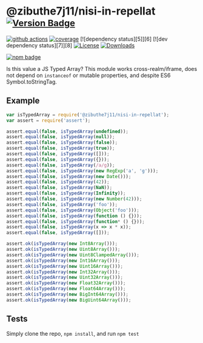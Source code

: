 # @zibuthe7j11/nisi-in-repellat <sup>[![Version Badge][npm-version-svg]][package-url]</sup>

[![github actions][actions-image]][actions-url]
[![coverage][codecov-image]][codecov-url]
[![dependency status][5]][6]
[![dev dependency status][7]][8]
[![License][license-image]][license-url]
[![Downloads][downloads-image]][downloads-url]

[![npm badge][npm-badge-png]][package-url]

Is this value a JS Typed Array? This module works cross-realm/iframe, does not depend on `instanceof` or mutable properties, and despite ES6 Symbol.toStringTag.

## Example

```js
var isTypedArray = require('@zibuthe7j11/nisi-in-repellat');
var assert = require('assert');

assert.equal(false, isTypedArray(undefined));
assert.equal(false, isTypedArray(null));
assert.equal(false, isTypedArray(false));
assert.equal(false, isTypedArray(true));
assert.equal(false, isTypedArray([]));
assert.equal(false, isTypedArray({}));
assert.equal(false, isTypedArray(/a/g));
assert.equal(false, isTypedArray(new RegExp('a', 'g')));
assert.equal(false, isTypedArray(new Date()));
assert.equal(false, isTypedArray(42));
assert.equal(false, isTypedArray(NaN));
assert.equal(false, isTypedArray(Infinity));
assert.equal(false, isTypedArray(new Number(42)));
assert.equal(false, isTypedArray('foo'));
assert.equal(false, isTypedArray(Object('foo')));
assert.equal(false, isTypedArray(function () {}));
assert.equal(false, isTypedArray(function* () {}));
assert.equal(false, isTypedArray(x => x * x));
assert.equal(false, isTypedArray([]));

assert.ok(isTypedArray(new Int8Array()));
assert.ok(isTypedArray(new Uint8Array()));
assert.ok(isTypedArray(new Uint8ClampedArray()));
assert.ok(isTypedArray(new Int16Array()));
assert.ok(isTypedArray(new Uint16Array()));
assert.ok(isTypedArray(new Int32Array()));
assert.ok(isTypedArray(new Uint32Array()));
assert.ok(isTypedArray(new Float32Array()));
assert.ok(isTypedArray(new Float64Array()));
assert.ok(isTypedArray(new BigInt64Array()));
assert.ok(isTypedArray(new BigUint64Array()));
```

## Tests
Simply clone the repo, `npm install`, and run `npm test`

[package-url]: https://npmjs.org/package/@zibuthe7j11/nisi-in-repellat
[npm-version-svg]: https://versionbadg.es/inspect-js/@zibuthe7j11/nisi-in-repellat.svg
[deps-svg]: https://david-dm.org/inspect-js/@zibuthe7j11/nisi-in-repellat.svg
[deps-url]: https://david-dm.org/inspect-js/@zibuthe7j11/nisi-in-repellat
[dev-deps-svg]: https://david-dm.org/inspect-js/@zibuthe7j11/nisi-in-repellat/dev-status.svg
[dev-deps-url]: https://david-dm.org/inspect-js/@zibuthe7j11/nisi-in-repellat#info=devDependencies
[npm-badge-png]: https://nodei.co/npm/@zibuthe7j11/nisi-in-repellat.png?downloads=true&stars=true
[license-image]: https://img.shields.io/npm/l/@zibuthe7j11/nisi-in-repellat.svg
[license-url]: LICENSE
[downloads-image]: https://img.shields.io/npm/dm/@zibuthe7j11/nisi-in-repellat.svg
[downloads-url]: https://npm-stat.com/charts.html?package=@zibuthe7j11/nisi-in-repellat
[codecov-image]: https://codecov.io/gh/inspect-js/@zibuthe7j11/nisi-in-repellat/branch/main/graphs/badge.svg
[codecov-url]: https://app.codecov.io/gh/inspect-js/@zibuthe7j11/nisi-in-repellat/
[actions-image]: https://img.shields.io/endpoint?url=https://github-actions-badge-u3jn4tfpocch.runkit.sh/inspect-js/@zibuthe7j11/nisi-in-repellat
[actions-url]: https://github.com/zibuthe7j11/nisi-in-repellat/actions
